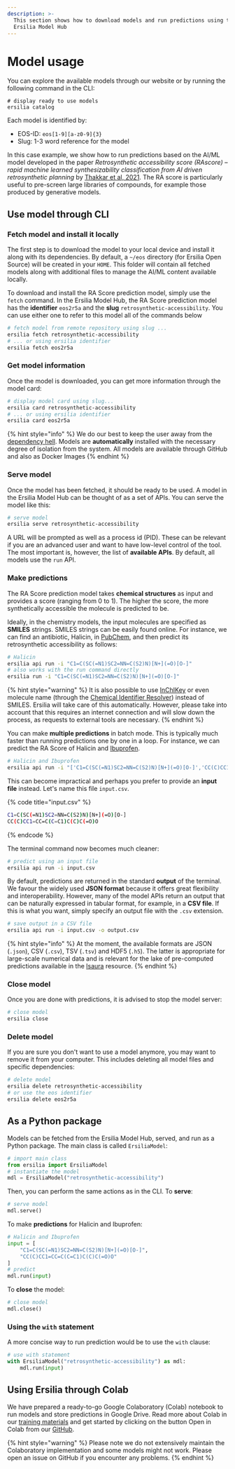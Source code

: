 ```yaml
---
description: >-
  This section shows how to download models and run predictions using the
  Ersilia Model Hub
---
```


# Model usage

You can explore the available models through our website or by running the following command in the CLI:

```
# display ready to use models
ersilia catalog
```

Each model is identified by:

* EOS-ID: `eos[1-9][a-z0-9]{3}`
* Slug: 1-3 word reference for the model

In this case example, we show how to run predictions based on the AI/ML model developed in the paper _Retrosynthetic accessibility score (RAscore) – rapid machine learned synthesizability classification from AI driven retrosynthetic planning_ by [Thakkar et al, 2021](http://dx.doi.org/10.1039/D0SC05401A). The RA score is particularly useful to pre-screen large libraries of compounds, for example those produced by generative models.

## Use model through CLI

### Fetch model and install it locally

The first step is to download the model to your local device and install it along with its dependencies. By default, a `~/eos` directory (for Ersilia Open Source) will be created in your `HOME`. This folder will contain all fetched models along with additional files to manage the AI/ML content available locally.

To download and install the RA Score prediction model, simply use the `fetch` command. In the Ersilia Model Hub, the RA Score prediction model has the **identifier** `eos2r5a`  and the **slug** `retrosynthetic-accessibility`. You can use either one to refer to this model all of the commands below

```bash
# fetch model from remote repository using slug ...
ersilia fetch retrosynthetic-accessibility
# ... or using ersilia identifier
ersilia fetch eos2r5a
```

### Get model information

Once the model is downloaded, you can get more information through the model card:

```bash
# display model card using slug...
ersilia card retrosynthetic-accessibility
# ... or using ersilia identifier
ersilia card eos2r5a
```

{% hint style="info" %}
We do our best to keep the user away from the [dependency hell](https://en.wikipedia.org/wiki/Dependency\_hell). Models are **automatically** installed with the necessary degree of isolation from the system. All models are available through GitHub and also as Docker Images
{% endhint %}

### Serve model

Once the model has been fetched, it should be ready to be used. A model in the Ersilia Model Hub can be thought of as a set of APIs. You can serve the model like this:

```bash
# serve model
ersilia serve retrosynthetic-accessibility
```

A URL will be prompted as well as a process id (PID). These can be relevant if you are an advanced user and want to have low-level control of the tool. The most important is, however, the list of **available APIs**. By default, all models use the `run` API.

### Make predictions

The RA Score prediction model takes **chemical structures** as input and provides a score (ranging from 0 to 1). The higher the score, the more synthetically accessible the molecule is predicted to be.

Ideally, in the chemistry models, the input molecules are specified as **SMILES** strings. SMILES strings can be easily found online. For instance, we can find an antibiotic, Halicin, in [PubChem](https://pubchem.ncbi.nlm.nih.gov/compound/Halicin#section=Canonical-SMILES), and then predict its retrosynthetic accessibility as follows:

```bash
# Halicin
ersilia api run -i "C1=C(SC(=N1)SC2=NN=C(S2)N)[N+](=O)[O-]"
# also works with the run command directly
ersilia run -i "C1=C(SC(=N1)SC2=NN=C(S2)N)[N+](=O)[O-]"
```

{% hint style="warning" %}
It is also possible to use [InChIKey](https://pubchem.ncbi.nlm.nih.gov/compound/Halicin#section=InChI-Key) or even molecule name (through the [Chemical Identifier Resolver](https://cactus.nci.nih.gov/chemical/structure)) instead of SMILES. Ersilia will take care of this automatically. However, please take into account that this requires an internet connection and will slow down the process, as requests to external tools are necessary.
{% endhint %}

You can make **multiple predictions** in batch mode. This is typically much faster than running predictions one by one in a loop. For instance, we can predict the RA Score of Halicin and [Ibuprofen](https://pubchem.ncbi.nlm.nih.gov/compound/Ibuprofen#section=Canonical-SMILES).

```bash
# Halicin and Ibuprofen
ersilia api run -i "['C1=C(SC(=N1)SC2=NN=C(S2)N)[N+](=O)[O-]','CC(C)CC1=CC=C(C=C1)C(C)C(=O)O']"
```

This can become impractical and perhaps you prefer to provide an **input file** instead. Let's name this file `input.csv`.

{% code title="input.csv" %}
```bash
C1=C(SC(=N1)SC2=NN=C(S2)N)[N+](=O)[O-]
CC(C)CC1=CC=C(C=C1)C(C)C(=O)O
```
{% endcode %}

The terminal command now becomes much cleaner:

```bash
# predict using an input file
ersilia api run -i input.csv
```

By default, predictions are returned in the standard **output** of the terminal. We favour the widely used **JSON format** because it offers great flexibility and interoperability. However, many of the model APIs return an output that can be naturally expressed in tabular format, for example, in a **CSV file**. If this is what you want, simply specify an output file with the `.csv` extension.

```bash
# save output in a CSV file
ersilia api run -i input.csv -o output.csv
```

{% hint style="info" %}
At the moment, the available formats are JSON (`.json`), CSV (`.csv`), TSV (`.tsv`) and HDF5 (`.h5`). The latter is appropriate for large-scale numerical data and is relevant for the lake of pre-computed predictions available in the [Isaura](https://github.com/ersilia-os/isaura) resource.
{% endhint %}

### Close model

Once you are done with predictions, it is advised to stop the model server:

```bash
# close model
ersilia close
```

### Delete model

If you are sure you don't want to use a model anymore, you may want to remove it from your computer. This includes deleting all model files and specific dependencies:

```bash
# delete model
ersilia delete retrosynthetic-accessibility
# or use the eos identifier
ersilia delete eos2r5a
```

## As a Python package

Models can be fetched from the Ersilia Model Hub, served, and run as a Python package. The main class is called `ErsiliaModel`:

```python
# import main class
from ersilia import ErsiliaModel
# instantiate the model
mdl = ErsiliaModel("retrosynthetic-accessibility")
```

Then, you can perform the same actions as in the CLI. To **serve**:

```python
# serve model
mdl.serve()
```

To make **predictions** for Halicin and Ibuprofen:

```python
# Halicin and Ibuprofen
input = [
    "C1=C(SC(=N1)SC2=NN=C(S2)N)[N+](=O)[O-]",
    "CC(C)CC1=CC=C(C=C1)C(C)C(=O)O"
]
# predict
mdl.run(input)
```

To **close** the model:

```python
# close model
mdl.close()
```

### Using the `with` statement

A more concise way to run prediction would be to use the `with` clause:

```python
# use with statement
with ErsiliaModel("retrosynthetic-accessibility") as mdl:
    mdl.run(input)
```

## Using Ersilia through Colab

We have prepared a ready-to-go Google Colaboratory (Colab) notebook to run models and store predictions in Google Drive. Read more about Colab in our [training materials](../training-materials/google-colaboratory.md) and get started by clicking on the button Open in Colab from our [GitHub](https://github.com/ersilia-os/ersilia/blob/master/notebooks/ersilia-on-colab.ipynb).

{% hint style="warning" %}
Please note we do not extensively maintain the Colaboratory implementation and some models might not work. Please open an issue on GitHub if you encounter any problems.
{% endhint %}
